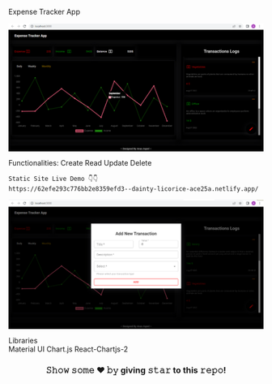 Expense Tracker App

<img align="center" alt="𝙶𝙸𝙵" src="https://github.com/Anas-Aqeel/React_Expense_Tracker_App/blob/gh-pages/Home.png"/>




  Functionalities:
     Create
     Read
     Update
     Delete
    
    Static Site Live Demo 👇👇
    https://62efe293c776bb2e8359efd3--dainty-licorice-ace25a.netlify.app/   
    
<img align="center" alt="𝙶𝙸𝙵" src="https://github.com/Anas-Aqeel/React_Expense_Tracker_App/blob/gh-pages/Add-Modal.png"/>
    
    
  Libraries  
   Material UI
   Chart.js
   React-Chartjs-2

 



<div align="center">

### 𝚂𝚑𝚘𝚠 𝚜𝚘𝚖𝚎 ❤️ 𝚋𝚢 giving 𝚜𝚝𝚊𝚛 to this 𝚛𝚎𝚙𝚘!

</div>
